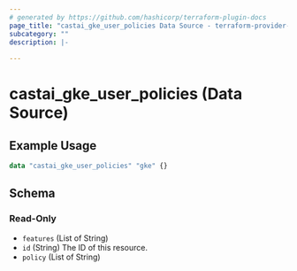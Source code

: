 ```yaml
---
# generated by https://github.com/hashicorp/terraform-plugin-docs
page_title: "castai_gke_user_policies Data Source - terraform-provider-castai"
subcategory: ""
description: |-
  
---
```


# castai_gke_user_policies (Data Source)



## Example Usage

```terraform
data "castai_gke_user_policies" "gke" {}
```

<!-- schema generated by tfplugindocs -->
## Schema

### Read-Only

- `features` (List of String)
- `id` (String) The ID of this resource.
- `policy` (List of String)


